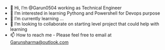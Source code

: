 - 👋 Hi, I’m @Garun0504 working as Technical Engineer
- 👀 I’m interested in learning Pythong and Powershell for Devops purpose
- 🌱 I’m currently learning ...
- 💞️ I’m looking to collaborate on starting level project that could help with learning
- 📫 How to reach me - Please feel free to email at Garunsharma@outlook.com

<!---
Garun0504/Garun0504 is a ✨ special ✨ repository because its `README.md` (this file) appears on your GitHub profile.
You can click the Preview link to take a look at your changes.
--->
